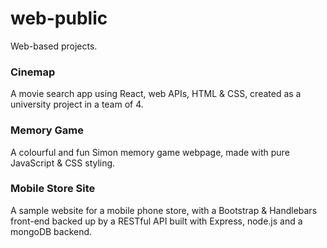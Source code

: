 # web-public
Web-based projects.


### Cinemap
A movie search app using React, web APIs, HTML & CSS, created as a university project in a team of 4.

### Memory Game
A colourful and fun Simon memory game webpage, made with pure JavaScript & CSS styling.

### Mobile Store Site
A sample website for a mobile phone store, with a Bootstrap & Handlebars front-end backed up by a RESTful API built with Express, node.js and a mongoDB backend.

